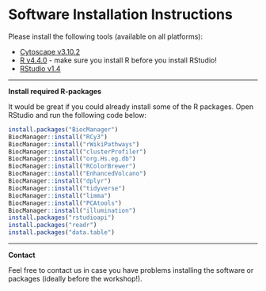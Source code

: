 # Software Installation Instructions

Please install the following tools (available on all platforms):
* [Cytoscape v3.10.2](https://cytoscape.org/)
* [R v4.4.0](https://cloud.r-project.org/) - make sure you install R before you install RStudio!
* [RStudio v1.4](https://www.rstudio.com/products/rstudio/download/#download)

<hr/>

**Install required R-packages**

It would be great if you could already install some of the R packages. Open RStudio and run the following code below: 

```R
install.packages("BiocManager")
BiocManager::install("RCy3") 
BiocManager::install("rWikiPathways") 
BiocManager::install("clusterProfiler") 
BiocManager::install("org.Hs.eg.db") 
BiocManager::install("RColorBrewer") 
BiocManager::install("EnhancedVolcano") 
BiocManager::install("dplyr") 
BiocManager::install("tidyverse")
BiocManager::install("limma")
BiocManager::install("PCAtools")
BiocManager::install("illumination")
install.packages("rstudioapi") 
install.packages("readr") 
install.packages("data.table")
```

<hr/>

**Contact**

Feel free to contact us in case you have problems installing the software or packages (ideally before the workshop!).
